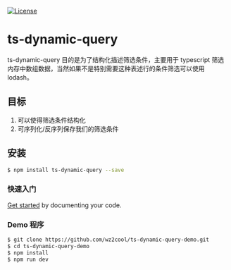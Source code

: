 [![License](http://img.shields.io/:license-MIT-brightgreen.svg)](https://github.com/wz2cool/ts-dynamic-query/blob/master/LICENSE)

# ts-dynamic-query

ts-dynamic-query 目的是为了结构化描述筛选条件，主要用于 typescript 筛选内存中数组数据，当然如果不是特别需要这种表述行的条件筛选可以使用 lodash。

## 目标

1. 可以使得筛选条件结构化
2. 可序列化/反序列保存我们的筛选条件

## 安装

```bash
$ npm install ts-dynamic-query --save
```

### 快速入门

[Get started](./docs/GETTING-STARTED.md) by documenting your code.

### Demo 程序

```bash
$ git clone https://github.com/wz2cool/ts-dynamic-query-demo.git
$ cd ts-dynamic-query-demo
$ npm install
$ npm run dev
```
